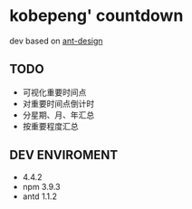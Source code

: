 # kobepeng' countdown
dev based on [ant-design](http://ant.design/)

## TODO
- 可视化重要时间点
- 对重要时间点倒计时
- 分星期、月、年汇总
- 按重要程度汇总

## DEV ENVIROMENT
- 4.4.2
- npm 3.9.3
- antd 1.1.2


